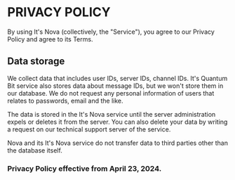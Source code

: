 # PRIVACY POLICY

By using It's Nova (collectively, the "Service"), you agree to our Privacy Policy and agree to its Terms.

## Data storage

We collect data that includes user IDs, server IDs, channel IDs. It's Quantum Bit service also stores data about message IDs, but we won't store them in our database. We do not request any personal information of users that relates to passwords, email and the like. 

The data is stored in the It's Nova service until the server administration expels or deletes it from the server. You can also delete your data by writing a request on our technical support server of the service.

Nova and its It's Nova service do not transfer data to third parties other than the database itself.

### Privacy Policy effective from April 23, 2024.
